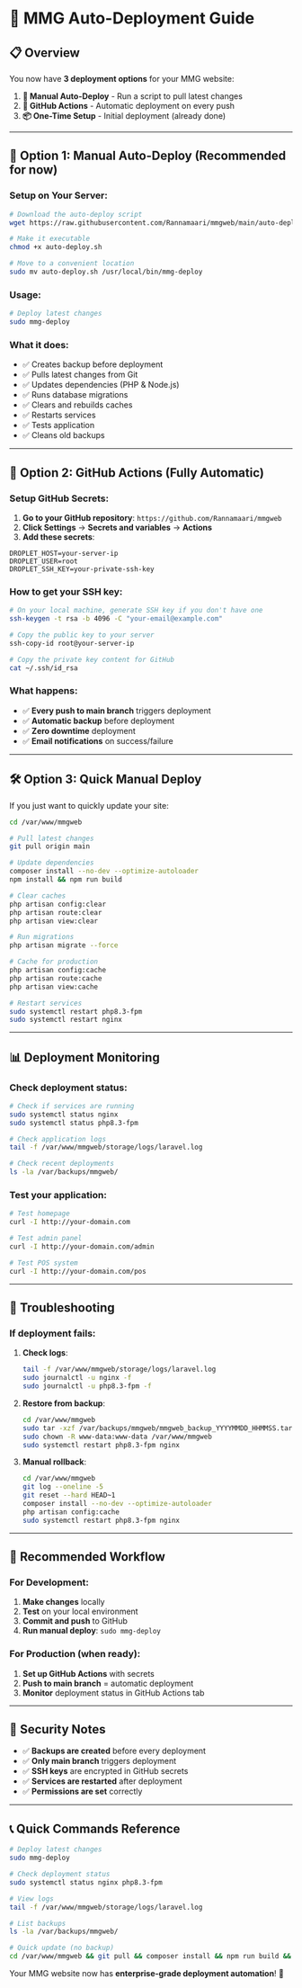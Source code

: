 # 🚀 MMG Auto-Deployment Guide

## 📋 Overview

You now have **3 deployment options** for your MMG website:

1. **🔄 Manual Auto-Deploy** - Run a script to pull latest changes
2. **🤖 GitHub Actions** - Automatic deployment on every push
3. **📦 One-Time Setup** - Initial deployment (already done)

---

## 🔄 Option 1: Manual Auto-Deploy (Recommended for now)

### Setup on Your Server:

```bash
# Download the auto-deploy script
wget https://raw.githubusercontent.com/Rannamaari/mmgweb/main/auto-deploy.sh

# Make it executable
chmod +x auto-deploy.sh

# Move to a convenient location
sudo mv auto-deploy.sh /usr/local/bin/mmg-deploy
```

### Usage:

```bash
# Deploy latest changes
sudo mmg-deploy
```

### What it does:
- ✅ Creates backup before deployment
- ✅ Pulls latest changes from Git
- ✅ Updates dependencies (PHP & Node.js)
- ✅ Runs database migrations
- ✅ Clears and rebuilds caches
- ✅ Restarts services
- ✅ Tests application
- ✅ Cleans old backups

---

## 🤖 Option 2: GitHub Actions (Fully Automatic)

### Setup GitHub Secrets:

1. **Go to your GitHub repository**: `https://github.com/Rannamaari/mmgweb`
2. **Click Settings** → **Secrets and variables** → **Actions**
3. **Add these secrets**:

```
DROPLET_HOST=your-server-ip
DROPLET_USER=root
DROPLET_SSH_KEY=your-private-ssh-key
```

### How to get your SSH key:

```bash
# On your local machine, generate SSH key if you don't have one
ssh-keygen -t rsa -b 4096 -C "your-email@example.com"

# Copy the public key to your server
ssh-copy-id root@your-server-ip

# Copy the private key content for GitHub
cat ~/.ssh/id_rsa
```

### What happens:
- ✅ **Every push to main branch** triggers deployment
- ✅ **Automatic backup** before deployment
- ✅ **Zero downtime** deployment
- ✅ **Email notifications** on success/failure

---

## 🛠️ Option 3: Quick Manual Deploy

If you just want to quickly update your site:

```bash
cd /var/www/mmgweb

# Pull latest changes
git pull origin main

# Update dependencies
composer install --no-dev --optimize-autoloader
npm install && npm run build

# Clear caches
php artisan config:clear
php artisan route:clear
php artisan view:clear

# Run migrations
php artisan migrate --force

# Cache for production
php artisan config:cache
php artisan route:cache
php artisan view:cache

# Restart services
sudo systemctl restart php8.3-fpm
sudo systemctl restart nginx
```

---

## 📊 Deployment Monitoring

### Check deployment status:

```bash
# Check if services are running
sudo systemctl status nginx
sudo systemctl status php8.3-fpm

# Check application logs
tail -f /var/www/mmgweb/storage/logs/laravel.log

# Check recent deployments
ls -la /var/backups/mmgweb/
```

### Test your application:

```bash
# Test homepage
curl -I http://your-domain.com

# Test admin panel
curl -I http://your-domain.com/admin

# Test POS system
curl -I http://your-domain.com/pos
```

---

## 🔧 Troubleshooting

### If deployment fails:

1. **Check logs**:
   ```bash
   tail -f /var/www/mmgweb/storage/logs/laravel.log
   sudo journalctl -u nginx -f
   sudo journalctl -u php8.3-fpm -f
   ```

2. **Restore from backup**:
   ```bash
   cd /var/www/mmgweb
   sudo tar -xzf /var/backups/mmgweb/mmgweb_backup_YYYYMMDD_HHMMSS.tar.gz
   sudo chown -R www-data:www-data /var/www/mmgweb
   sudo systemctl restart php8.3-fpm nginx
   ```

3. **Manual rollback**:
   ```bash
   cd /var/www/mmgweb
   git log --oneline -5
   git reset --hard HEAD~1
   composer install --no-dev --optimize-autoloader
   php artisan config:cache
   sudo systemctl restart php8.3-fpm nginx
   ```

---

## 🎯 Recommended Workflow

### For Development:
1. **Make changes** locally
2. **Test** on your local environment
3. **Commit and push** to GitHub
4. **Run manual deploy**: `sudo mmg-deploy`

### For Production (when ready):
1. **Set up GitHub Actions** with secrets
2. **Push to main branch** = automatic deployment
3. **Monitor** deployment status in GitHub Actions tab

---

## 🚨 Security Notes

- ✅ **Backups are created** before every deployment
- ✅ **Only main branch** triggers deployment
- ✅ **SSH keys** are encrypted in GitHub secrets
- ✅ **Services are restarted** after deployment
- ✅ **Permissions are set** correctly

---

## 📞 Quick Commands Reference

```bash
# Deploy latest changes
sudo mmg-deploy

# Check deployment status
sudo systemctl status nginx php8.3-fpm

# View logs
tail -f /var/www/mmgweb/storage/logs/laravel.log

# List backups
ls -la /var/backups/mmgweb/

# Quick update (no backup)
cd /var/www/mmgweb && git pull && composer install && npm run build && php artisan migrate --force
```

Your MMG website now has **enterprise-grade deployment automation**! 🚀
